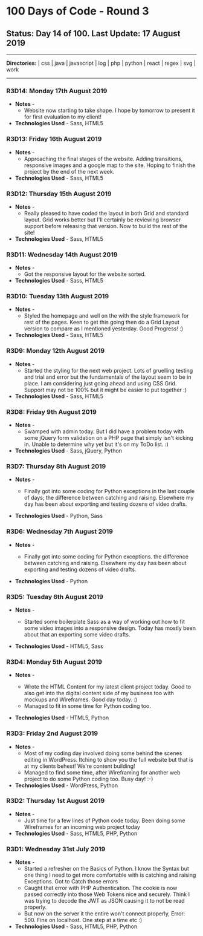 # 100 Days of Code - Round 3

## **Status:** Day 14 of 100. **Last Update:** 17 August 2019
___
**Directories:** | css | java | javascript | log | php | python | react | regex | svg | work
___


### **R3D14:** Monday 17th August 2019
+ **Notes** - 
  + Website now starting to take shape. I hope by tomorrow to present it for first evaluation to my client!
+ **Technologies Used** - Sass, HTML5 


### **R3D13:** Friday 16th August 2019
+ **Notes** - 
  + Approaching the final stages of the website.  Adding transitions, responsive images and a google map to the site.  Hoping to finish the project by the end of the next week.
+ **Technologies Used** - Sass, HTML5 

### **R3D12:** Thursday 15th August 2019
+ **Notes** - 
  + Really pleased to have coded the layout in both Grid and standard layout.  Grid works better but I'll certainly be reviewing browser support before releasing that version. Now to build the rest of the site!
+ **Technologies Used** - Sass, HTML5 

### **R3D11:** Wednesday 14th August 2019

+ **Notes** - 
  + Got the responsive layout for the website sorted.
+ **Technologies Used** - Sass, HTML5 

### **R3D10:** Tuesday 13th August 2019

+ **Notes** - 
  + Styled the homepage and well on the with the style framework for rest of the pages. Keen to get this going then do a Grid Layout version to compare as I mentioned yesterday. Good Progress!  :)
+ **Technologies Used** - Sass, HTML5 

### **R3D9:** Monday 12th August 2019

+ **Notes** - 
  + Started the styling for the next web project. Lots of gruelling testing and trial and error but the fundamentals of the layout seem to be in place.  I am considering just going ahead and using CSS Grid.  Support may not be 100% but it might be easier to put together  :)
+ **Technologies Used** - Sass, HTML5  

### **R3D8:** Friday 9th August 2019
+ **Notes** - 
  + Swamped with admin today. But I did have a problem today with some jQuery form validation on a PHP page that simply isn't kicking in.  Unable to determine why yet but it's on my ToDo list.  :)
+  **Technologies Used** - Sass, jQuery, Python

### **R3D7:** Thursday 8th August 2019
+ **Notes** - 
  + Finally got into some coding for Python exceptions in the last couple of days; the difference between catching and raising.  Elsewhere my day has been about exporting and testing dozens of video drafts. 
    
+ **Technologies Used** - Python, Sass



### **R3D6:** Wednesday 7th August 2019
+ **Notes** - 
  + Finally got into some coding for Python exceptions. the difference between catching and raising.  Elsewhere my day has been about exporting and testing dozens of video drafts. 
    
+ **Technologies Used** - Python

### **R3D5:** Tuesday 6th August 2019
+ **Notes** - 
  + Started some boilerplate Sass as a way of working out how to fit some video images into a responsive design. Today has mostly been about that an exporting some video drafts. 
  
+ **Technologies Used** - HTML5, Sass

### **R3D4:** Monday 5th August 2019
+ **Notes** - 
  + Wrote the HTML Content for my latest client project today.  Good to also get into the digital content side of my business too with mockups and Wireframes. Good day today.  :)
  + Managed to fit in some time for Python coding too. 
  
+ **Technologies Used** - HTML5, Python

### **R3D3:** Friday 2nd August 2019 
+ **Notes** - 
  + Most of my coding day involved doing some behind the scenes editing in WordPress.  Itching to show you the full website but that is at my clients behest!  We're content building!
  + Managed to find some time, after Wireframing for another web project to do some Python coding too. Busy day!  :-)
+ **Technologies Used** - WordPress, Python


### **R3D2:** Thursday 1st August 2019 
+ **Notes** -
  + Just time for a few lines of Python code today. Been doing some Wireframes for an incoming web project today
+ **Technologies Used** - Sass,  HTML5, PHP, Python

### **R3D1:** Wednesday 31st July 2019 
+ **Notes** - 
  + Started a refresher on the Basics of Python.  I know the Syntax but one thing I need to get more comfortable with is catching and raising Exceptions. Got to Catch those errors
  + Caught that error with PHP Authentication. The cookie is now passed correctly into those Web Tokens nice and securely. Think I was trying to decode the JWT as JSON causing it to not be read properly.
  + But now on the server it the entire won't connect properly, Error: 500. Fine on localhost.  One step at a time etc  :)
+ **Technologies Used** - Sass,  HTML5, PHP, Python